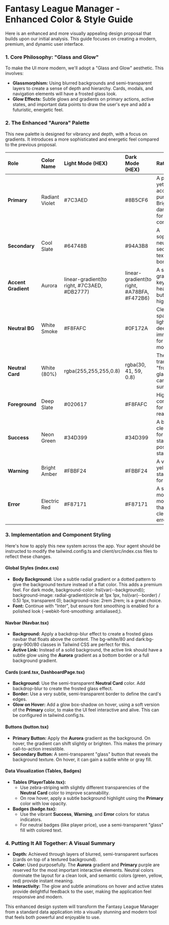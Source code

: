 # **Fantasy League Manager \- Enhanced Color & Style Guide**

Here is an enhanced and more visually appealing design proposal that builds upon our initial analysis. This guide focuses on creating a modern, premium, and dynamic user interface.

### **1\. Core Philosophy: "Glass and Glow"**

To make the UI more modern, we'll adopt a "Glass and Glow" aesthetic. This involves:

* **Glassmorphism:** Using blurred backgrounds and semi-transparent layers to create a sense of depth and hierarchy. Cards, modals, and navigation elements will have a frosted glass look.  
* **Glow Effects:** Subtle glows and gradients on primary actions, active states, and important data points to draw the user's eye and add a futuristic, energetic feel.

### **2\. The Enhanced "Aurora" Palette**

This new palette is designed for vibrancy and depth, with a focus on gradients. It introduces a more sophisticated and energetic feel compared to the previous proposal.

| Role | Color Name | Light Mode (HEX) | Dark Mode (HEX) | Rationale |
| :---- | :---- | :---- | :---- | :---- |
| **Primary** | Radiant Violet | \#7C3AED | \#8B5CF6 | A powerful yet accessible purple. Brighter in dark mode for better contrast. |
| **Secondary** | Cool Slate | \#64748B | \#94A3B8 | A sophisticated neutral for secondary text and borders. |
| **Accent Gradient** | Aurora | linear-gradient(to right, \#7C3AED, \#DB2777) | linear-gradient(to right, \#A78BFA, \#F472B6) | A stunning gradient for key headings, buttons, and highlights. |
| **Neutral BG** | White Smoke | \#F8FAFC | \#0F172A | Clean and spacious for light mode; deep and immersive for dark mode. |
| **Neutral Card** | White (80%) | rgba(255,255,255,0.8) | rgba(30, 41, 59, 0.8) | The semi-transparent "frosted glass" for cards and surfaces. |
| **Foreground** | Deep Slate | \#020617 | \#F8FAFC | High-contrast text for ultimate readability. |
| **Success** | Neon Green | \#34D399 | \#34D399 | A bright, clear green for success states and positive stats. |
| **Warning** | Bright Amber | \#FBBF24 | \#FBBF24 | A vibrant yellow that stands out for warnings. |
| **Error** | Electric Red | \#F87171 | \#F87171 | A softer, more modern red that is still clearly an error state. |

### **3\. Implementation and Component Styling**

Here's how to apply this new system across the app. Your agent should be instructed to modify the tailwind.config.ts and client/src/index.css files to reflect these changes.

#### **Global Styles (index.css)**

* **Body Background:** Use a subtle radial gradient or a dotted pattern to give the background texture instead of a flat color. This adds a premium feel. For dark mode, background-color: hsl(var(--background)); background-image: radial-gradient(circle at 1px 1px, hsl(var(--border) / 0.5) 1px, transparent 0); background-size: 2rem 2rem; is a great choice.  
* **Font:** Continue with "Inter", but ensure font smoothing is enabled for a polished look (-webkit-font-smoothing: antialiased;).

#### **Navbar (Navbar.tsx)**

* **Background:** Apply a backdrop-blur effect to create a frosted glass navbar that floats above the content. The bg-white/80 and dark:bg-gray-900/80 classes in Tailwind CSS are perfect for this.  
* **Active Link:** Instead of a solid background, the active link should have a subtle glow using the **Aurora** gradient as a bottom border or a full background gradient.

#### **Cards (card.tsx, DashboardPage.tsx)**

* **Background:** Use the semi-transparent **Neutral Card** color. Add backdrop-blur to create the frosted glass effect.  
* **Border:** Use a very subtle, semi-transparent border to define the card's edges.  
* **Glow on Hover:** Add a glow box-shadow on hover, using a soft version of the **Primary** color, to make the UI feel interactive and alive. This can be configured in tailwind.config.ts.

#### **Buttons (button.tsx)**

* **Primary Button:** Apply the **Aurora** gradient as the background. On hover, the gradient can shift slightly or brighten. This makes the primary call-to-action irresistible.  
* **Secondary Button:** A semi-transparent "glass" button that reveals the background texture. On hover, it can gain a subtle white or gray fill.

#### **Data Visualization (Tables, Badges)**

* **Tables (PlayerTable.tsx):**  
  * Use zebra-striping with slightly different transparencies of the **Neutral Card** color to improve scannability.  
  * On row hover, apply a subtle background highlight using the **Primary** color with low opacity.  
* **Badges (badge.tsx):**  
  * Use the vibrant **Success**, **Warning**, and **Error** colors for status indicators.  
  * For neutral badges (like player price), use a semi-transparent "glass" fill with colored text.

### **4\. Putting It All Together: A Visual Summary**

* **Depth:** Achieved through layers of blurred, semi-transparent surfaces (cards on top of a textured background).  
* **Color:** Used purposefully. The **Aurora** gradient and **Primary** purple are reserved for the most important interactive elements. Neutral colors dominate the layout for a clean look, and semantic colors (green, yellow, red) provide instant meaning.  
* **Interactivity:** The glow and subtle animations on hover and active states provide delightful feedback to the user, making the application feel responsive and modern.

This enhanced design system will transform the Fantasy League Manager from a standard data application into a visually stunning and modern tool that feels both powerful and enjoyable to use.